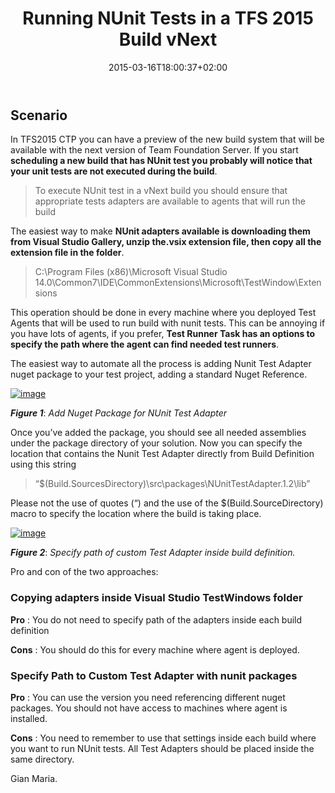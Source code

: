 ﻿---
title: "Running NUnit Tests in a TFS 2015 Build vNext"
description: ""
date: 2015-03-16T18:00:37+02:00
draft: false
tags: [Team Foundation Server]
categories: [Team Foundation Server]
---
## Scenario

In TFS2015 CTP you can have a preview of the new build system that will be available with the next version of Team Foundation Server. If you start  **scheduling a new build that has NUnit test you probably will notice that your unit tests are not executed during the build**.

> To execute NUnit test in a vNext build you should ensure that appropriate tests adapters are available to agents that will run the build

The easiest way to make  **NUnit adapters available is downloading them from Visual Studio Gallery, unzip the.vsix extension file, then copy all the extension file in the folder**.

> C:\Program Files (x86)\Microsoft Visual Studio 14.0\Common7\IDE\CommonExtensions\Microsoft\TestWindow\Extensions

This operation should be done in every machine where you deployed Test Agents that will be used to run build with nunit tests. This can be annoying if you have lots of agents, if you prefer,  **Test Runner Task has an options to specify the path where the agent can find needed test runners**.

The easiest way to automate all the process is adding Nunit Test Adapter nuget package to your test project, adding a standard Nuget Reference.

[![image](https://www.codewrecks.com/blog/wp-content/uploads/2015/03/image_thumb.png "image")](https://www.codewrecks.com/blog/wp-content/uploads/2015/03/image.png)

 ***Figure 1***: *Add Nuget Package for NUnit Test Adapter*

Once you’ve added the package, you should see all needed assemblies under the package directory of your solution. Now you can specify the location that contains the Nunit Test Adapter directly from Build Definition using this string

> “$(Build.SourcesDirectory)\src\packages\NUnitTestAdapter.1.2\lib”

Please not the use of quotes (“) and the use of the $(Build.SourceDirectory) macro to specify the location where the build is taking place.

[![image](https://www.codewrecks.com/blog/wp-content/uploads/2015/03/image_thumb1.png "image")](https://www.codewrecks.com/blog/wp-content/uploads/2015/03/image1.png)

 ***Figure 2***: *Specify path of custom Test Adapter inside build definition.*

Pro and con of the two approaches:

### Copying adapters inside Visual Studio TestWindows folder

 **Pro** : You do not need to specify path of the adapters inside each build definition

 **Cons** : You should do this for every machine where agent is deployed.

### Specify Path to Custom Test Adapter with nunit packages

 **Pro** : You can use the version you need referencing different nuget packages. You should not have access to machines where agent is installed.

 **Cons** : You need to remember to use that settings inside each build where you want to run NUnit tests. All Test Adapters should be placed inside the same directory.

Gian Maria.
